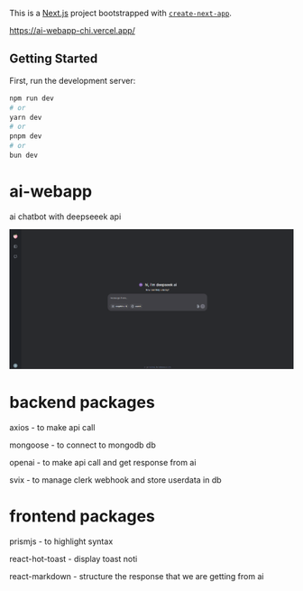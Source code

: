 This is a [Next.js](https://nextjs.org) project bootstrapped with [`create-next-app`](https://github.com/vercel/next.js/tree/canary/packages/create-next-app).

https://ai-webapp-chi.vercel.app/

## Getting Started

First, run the development server:

```bash
npm run dev
# or
yarn dev
# or
pnpm dev
# or
bun dev
```

# ai-webapp

ai chatbot with deepseeek api

![Local Image](img/image.png)

# backend packages

axios - to make api call

mongoose - to connect to mongodb db

openai - to make api call and get response from ai

svix - to manage clerk webhook and store userdata in db

# frontend packages

prismjs - to highlight syntax

react-hot-toast - display toast noti

react-markdown - structure the response that we are getting from ai
